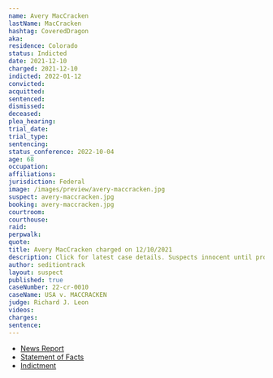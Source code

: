 ```yaml
---
name: Avery MacCracken
lastName: MacCracken
hashtag: CoveredDragon
aka:
residence: Colorado
status: Indicted
date: 2021-12-10
charged: 2021-12-10
indicted: 2022-01-12
convicted:
acquitted:
sentenced:
dismissed:
deceased:
plea_hearing:
trial_date:
trial_type:
sentencing:
status_conference: 2022-10-04
age: 68
occupation:
affiliations:
jurisdiction: Federal
image: /images/preview/avery-maccracken.jpg
suspect: avery-maccracken.jpg
booking: avery-maccracken.jpg
courtroom:
courthouse:
raid:
perpwalk:
quote:
title: Avery MacCracken charged on 12/10/2021
description: Click for latest case details. Suspects innocent until proven guilty.
author: seditiontrack
layout: suspect
published: true
caseNumber: 22-cr-0010
caseName: USA v. MACCRACKEN
judge: Richard J. Leon
videos:
charges:
sentence:
---
```

- [News Report](https://www.9news.com/article/news/crime/telluride-man-accused-capitol-riot/73-0099c000-279e-4152-83c8-1acd8da7e0ec)
- [Statement of Facts](https://www.justice.gov/usao-dc/case-multi-defendant/file/1478566/download)
- [Indictment](https://extremism.gwu.edu/sites/g/files/zaxdzs2191/f/Avery%20MacCracken%20Indictment.pdf)
